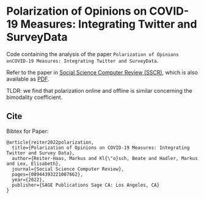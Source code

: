 # Polarization of Opinions on COVID-19 Measures: Integrating Twitter and SurveyData

Code containing the analysis of the paper `Polarization of Opinions onCOVID-19 Measures: Integrating Twitter and SurveyData`.

Refer to the paper in [Social Science Computer Review (SSCR)](https://journals.sagepub.com/doi/full/10.1177/08944393221087662), which is also available as [PDF](https://socialcomplab.github.io/polarization/publications/2022sscr_polarization.pdf).

TLDR: we find that polarization online and offline is similar concerning the bimodality coefficient.

## Cite

Bibtex for Paper:
```
@article{reiter2022polarization,
  title={Polarization of Opinions on COVID-19 Measures: Integrating Twitter and Survey Data},
  author={Reiter-Haas, Markus and Kl{\"o}sch, Beate and Hadler, Markus and Lex, Elisabeth},
  journal={Social Science Computer Review},
  pages={08944393221087662},
  year={2022},
  publisher={SAGE Publications Sage CA: Los Angeles, CA}
}
```
